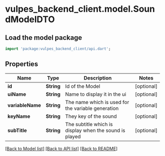 # vulpes_backend_client.model.SoundModelDTO

## Load the model package
```dart
import 'package:vulpes_backend_client/api.dart';
```

## Properties
Name | Type | Description | Notes
------------ | ------------- | ------------- | -------------
**id** | **String** | Id of the Model | [optional] 
**uiName** | **String** | Name to display it in the ui | [optional] 
**variableName** | **String** | The name which is used for the variable generation | [optional] 
**keyName** | **String** | They key of the sound | [optional] 
**subTitle** | **String** | The subtitle which is display when the sound is played | [optional] 

[[Back to Model list]](../README.md#documentation-for-models) [[Back to API list]](../README.md#documentation-for-api-endpoints) [[Back to README]](../README.md)


